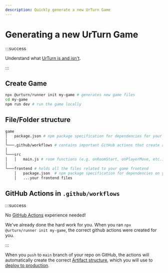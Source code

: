 ```yaml
---
description: Quickly generate a new UrTurn Game
---
```


# Generating a new UrTurn Game

:::success

Understand what [UrTurn is and isn't](/docs).

:::

## Create Game

```bash
npx @urturn/runner init my-game # generates new game files
cd my-game
npm run dev # run the game locally
```

## File/Folder structure

```bash
game
│   package.json # npm package specification for dependencies for your room functions (includes @urturn/runner for local development)
│
└───.github/workflows # contains important GitHub actions that create a build artifact for UrTurn to use
│
└───src
│   │   main.js # room functions (e.g. onRoomStart, onPlayerMove, etc.)
│   
└───frontend # holds all the files related to your game frontend
    │   package.json  # npm package specification for dependencies on your frontend (includes @urturn/client)
    │   ...your frontend files
```

## GitHub Actions in `.github/workflows`

:::success

No [GitHub Actions](https://github.com/features/actions) experience needed!

We've already done the hard work for you. When you ran `npx @urturn/runner init my-game`, the correct github actions were created for you.

:::

When you `push` to `main` branch of your repo on GitHub, the actions will automatically create the correct [Artifact structure](/docs/Getting-Started/Deploying-Your-Game#build-artifact-spec), which you will use to [deploy to production](/docs/Getting-Started/Deploying-Your-Game).
